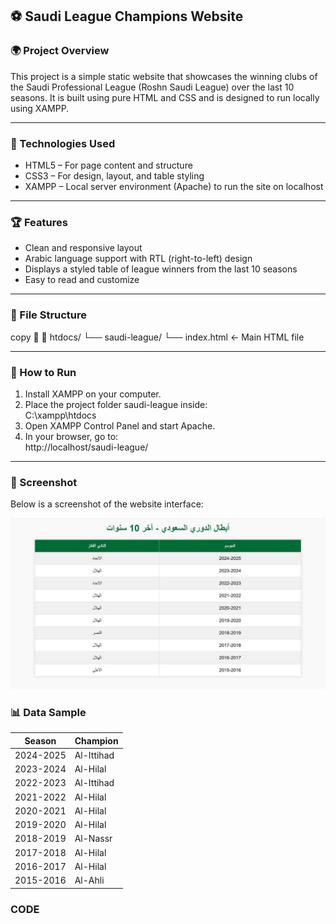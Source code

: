 ## ⚽ Saudi League Champions Website

### 🌍 Project Overview  
This project is a simple static website that showcases the winning clubs of the Saudi Professional League (Roshn Saudi League) over the last 10 seasons. It is built using pure HTML and CSS and is designed to run locally using XAMPP.

---

### 🧱 Technologies Used  
- HTML5 – For page content and structure  
- CSS3 – For design, layout, and table styling  
- XAMPP – Local server environment (Apache) to run the site on localhost

---

### 🏆 Features  
- Clean and responsive layout  
- Arabic language support with RTL (right-to-left) design  
- Displays a styled table of league winners from the last 10 seasons  
- Easy to read and customize  

---

### 📄 File Structure  
copy


htdocs/
└── saudi-league/
    └── index.html   ← Main HTML file

---

### 🔧 How to Run  

1. Install XAMPP on your computer.  
2. Place the project folder saudi-league inside:  
   C:\xampp\htdocs  
3. Open XAMPP Control Panel and start Apache.  
4. In your browser, go to:  
   http://localhost/saudi-league/

---

### 📸 Screenshot  

Below is a screenshot of the website interface:

![Screenshot](https://github.com/JawaherMQ5/xampp/blob/main/Roshn%20Saudi%20league.jpg)



### 📊 Data Sample  

| Season     | Champion     |
|------------|--------------|
| 2024-2025  | Al-Ittihad   |
| 2023-2024  | Al-Hilal     |
| 2022-2023  | Al-Ittihad   |
| 2021-2022  | Al-Hilal     |
| 2020-2021  | Al-Hilal     |
| 2019-2020  | Al-Hilal     |
| 2018-2019  | Al-Nassr     |
| 2017-2018  | Al-Hilal     |
| 2016-2017  | Al-Hilal     |
| 2015-2016  | Al-Ahli      |

### CODE


         


